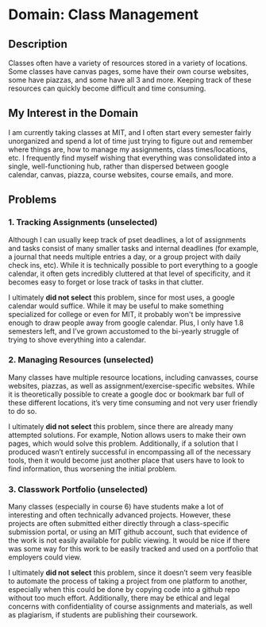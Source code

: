 # Domain: Class Management

## Description

Classes often have a variety of resources stored in a variety of locations. Some classes have canvas pages, some have their own course websites, some have piazzas, and some have all 3 and more. Keeping track of these resources can quickly become difficult and time consuming.

## My Interest in the Domain

I am currently taking classes at MIT, and I often start every semester fairly unorganized and spend a lot of time just trying to figure out and remember where things are, how to manage my assignments, class times/locations, etc. I frequently find myself wishing that everything was consolidated into a single, well-functioning hub, rather than dispersed between google calendar, canvas, piazza, course websites, course emails, and more.

## Problems

### 1. Tracking Assignments (unselected)
Although I can usually keep track of pset deadlines, a lot of assignments and tasks consist of many smaller tasks and internal deadlines (for example, a journal that needs multiple entries a day, or a group project with daily check ins, etc). While it is technically possible to port everything to a google calendar, it often gets incredibly cluttered at that level of specificity, and it becomes easy to forget or lose track of tasks in that clutter.

I ultimately **did not select** this problem, since for most uses, a google calendar would suffice. While it may be useful to make something specialized for college or even for MIT, it probably won't be impressive enough to draw people away from google calendar. Plus, I only have 1.8 semesters left, and I’ve grown accustomed to the bi-yearly struggle of trying to shove everything into a calendar.

### 2. Managing Resources (unselected)
Many classes have multiple resource locations, including canvasses, course websites, piazzas, as well as assignment/exercise-specific websites. While it is theoretically possible to create a google doc or bookmark bar full of these different locations, it’s very time consuming and not very user friendly to do so.

I ultimately **did not select** this problem, since there are already many attempted solutions. For example, Notion allows users to make their own pages, which would solve this problem. Additionally, if a solution that I produced wasn’t entirely successful in encompassing all of the necessary tools, then it would become just another place that users have to look to find information, thus worsening the initial problem.

### 3. Classwork Portfolio (unselected)
Many classes (especially in course 6) have students make a lot of interesting and often technically advanced projects. However, these projects are often submitted either directly through a class-specific submission portal, or using an MIT github account, such that evidence of the work is not easily available for public viewing. It would be nice if there was some way for this work to be easily tracked and used on a portfolio that employers could view.

I ultimately **did not select** this problem, since it doesn’t seem very feasible to automate the process of taking a project from one platform to another, especially when this could be done by copying code into a github repo without too much effort. Additionally, there may be ethical and legal concerns with confidentiality of course assignments and materials, as well as plagiarism, if students are publishing their coursework. 
